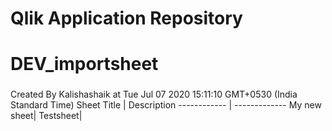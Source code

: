 # Qlik Application Repository 
# DEV_importsheet
### 
Created By Kalishashaik at Tue Jul 07 2020 15:11:10 GMT+0530 (India Standard Time)
Sheet Title | Description
------------ | -------------
My new sheet|
Testsheet|
